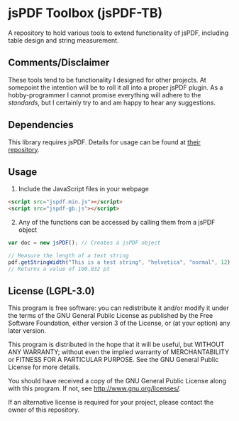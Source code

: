 # jsPDF Toolbox (jsPDF-TB)
A repository to hold various tools to extend functionality of jsPDF, including table design and string measurement.

## Comments/Disclaimer
These tools tend to be functionality I designed for other projects. At somepoint the intention will be to roll it all into a proper jsPDF plugin. As a hobby-programmer I cannot promise everything will adhere to the *standards*, but I certainly try to and am happy to hear any suggestions.

## Dependencies
This library requires jsPDF. Details for usage can be found at [their repository](https://github.com/MrRio/jsPDF).

## Usage
1. Include the JavaScript files in your webpage
```html
<script src="jspdf.min.js"></script>
<script src="jspdf-gb.js"></script>
```
2. Any of the functions can be accessed by calling them from a jsPDF object
```javascript
var doc = new jsPDF(); // Creates a jsPDF object

// Measure the length of a text string
pdf.getStringWidth("This is a test string", "helvetica", "normal", 12);
// Returns a value of 100.032 pt
```

## License (LGPL-3.0)
This program is free software: you can redistribute it and/or modify it under the terms of the GNU General Public License as published by the Free Software Foundation, either version 3 of the License, or (at your option) any later version.

This program is distributed in the hope that it will be useful, but WITHOUT ANY WARRANTY; without even the implied warranty of MERCHANTABILITY or FITNESS FOR A PARTICULAR PURPOSE.  See the GNU General Public License for more details.

You should have received a copy of the GNU General Public License along with this program.  If not, see <http://www.gnu.org/licenses/>.

If an alternative license is required for your project, please contact the owner of this repository.
